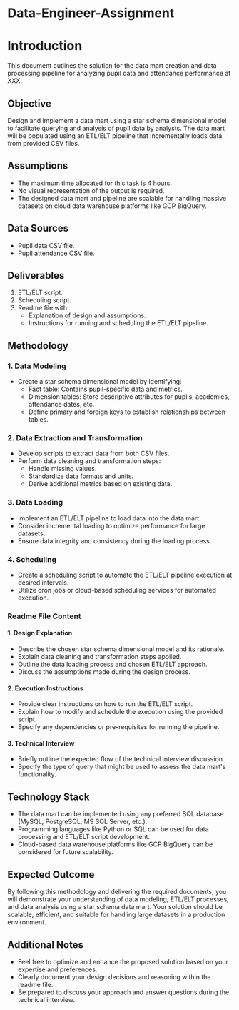 # Data-Engineer-Assignment

# Introduction

This document outlines the solution for the data mart creation and data processing pipeline for analyzing pupil data and attendance performance at XXX.

## Objective

Design and implement a data mart using a star schema dimensional model to facilitate querying and analysis of pupil data by analysts. The data mart will be populated using an ETL/ELT pipeline that incrementally loads data from provided CSV files.

## Assumptions

- The maximum time allocated for this task is 4 hours.
- No visual representation of the output is required.
- The designed data mart and pipeline are scalable for handling massive datasets on cloud data warehouse platforms like GCP BigQuery.

## Data Sources

- Pupil data CSV file.
- Pupil attendance CSV file.

## Deliverables

1. ETL/ELT script.
2. Scheduling script.
3. Readme file with:
   - Explanation of design and assumptions.
   - Instructions for running and scheduling the ETL/ELT pipeline.

## Methodology

### 1. Data Modeling

- Create a star schema dimensional model by identifying:
  - Fact table: Contains pupil-specific data and metrics.
  - Dimension tables: Store descriptive attributes for pupils, academies, attendance dates, etc.
  - Define primary and foreign keys to establish relationships between tables.

### 2. Data Extraction and Transformation

- Develop scripts to extract data from both CSV files.
- Perform data cleaning and transformation steps:
  - Handle missing values.
  - Standardize data formats and units.
  - Derive additional metrics based on existing data.

### 3. Data Loading

- Implement an ETL/ELT pipeline to load data into the data mart.
- Consider incremental loading to optimize performance for large datasets.
- Ensure data integrity and consistency during the loading process.

### 4. Scheduling

- Create a scheduling script to automate the ETL/ELT pipeline execution at desired intervals.
- Utilize cron jobs or cloud-based scheduling services for automated execution.

### Readme File Content

#### 1. Design Explanation

- Describe the chosen star schema dimensional model and its rationale.
- Explain data cleaning and transformation steps applied.
- Outline the data loading process and chosen ETL/ELT approach.
- Discuss the assumptions made during the design process.

#### 2. Execution Instructions

- Provide clear instructions on how to run the ETL/ELT script.
- Explain how to modify and schedule the execution using the provided script.
- Specify any dependencies or pre-requisites for running the pipeline.

#### 3. Technical Interview

- Briefly outline the expected flow of the technical interview discussion.
- Specify the type of query that might be used to assess the data mart's functionality.

## Technology Stack

- The data mart can be implemented using any preferred SQL database (MySQL, PostgreSQL, MS SQL Server, etc.).
- Programming languages like Python or SQL can be used for data processing and ETL/ELT script development.
- Cloud-based data warehouse platforms like GCP BigQuery can be considered for future scalability.

## Expected Outcome

By following this methodology and delivering the required documents, you will demonstrate your understanding of data modeling, ETL/ELT processes, and data analysis using a star schema data mart. Your solution should be scalable, efficient, and suitable for handling large datasets in a production environment.

## Additional Notes

- Feel free to optimize and enhance the proposed solution based on your expertise and preferences.
- Clearly document your design decisions and reasoning within the readme file.
- Be prepared to discuss your approach and answer questions during the technical interview.
